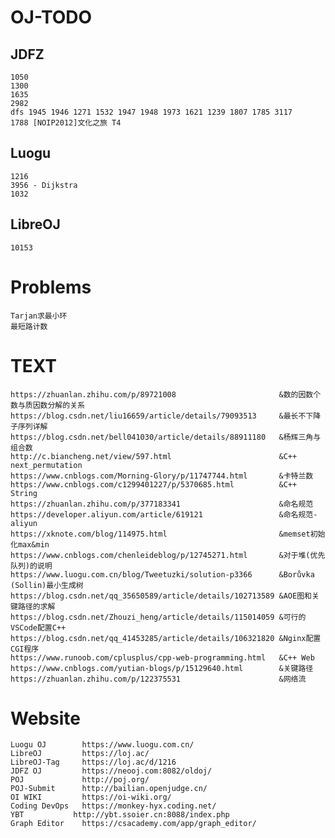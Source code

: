 # OJ-TODO
## JDFZ
    1050
    1300
    1635
    2982
    dfs 1945 1946 1271 1532 1947 1948 1973 1621 1239 1807 1785 3117
    1788 [NOIP2012]文化之旅 T4

## Luogu
    1216
    3956 - Dijkstra
    1032

## LibreOJ
    10153


# Problems
    Tarjan求最小环
    最短路计数

# TEXT
    https://zhuanlan.zhihu.com/p/89721008                       &数的因数个数与质因数分解的关系
    https://blog.csdn.net/liu16659/article/details/79093513     &最长不下降子序列详解
    https://blog.csdn.net/bell041030/article/details/88911180   &杨辉三角与组合数
    http://c.biancheng.net/view/597.html                        &C++ next_permutation
    https://www.cnblogs.com/Morning-Glory/p/11747744.html       &卡特兰数
    https://www.cnblogs.com/c1299401227/p/5370685.html          &C++ String
    https://zhuanlan.zhihu.com/p/377183341                      &命名规范
    https://developer.aliyun.com/article/619121                 &命名规范-aliyun
    https://xknote.com/blog/114975.html                         &memset初始化max&min
    https://www.cnblogs.com/chenleideblog/p/12745271.html       &对于堆(优先队列)的说明
    https://www.luogu.com.cn/blog/Tweetuzki/solution-p3366      &Borůvka (Sollin)最小生成树
    https://blog.csdn.net/qq_35650589/article/details/102713589 &AOE图和关键路径的求解
    https://blog.csdn.net/Zhouzi_heng/article/details/115014059 &可行的VSCode配置C++
    https://blog.csdn.net/qq_41453285/article/details/106321820 &Nginx配置CGI程序
    https://www.runoob.com/cplusplus/cpp-web-programming.html   &C++ Web
    https://www.cnblogs.com/yutian-blogs/p/15129640.html        &关键路径
    https://zhuanlan.zhihu.com/p/122375531                      &网络流
    

# Website
    Luogu OJ        https://www.luogu.com.cn/
    LibreOJ         https://loj.ac/
    LibreOJ-Tag     https://loj.ac/d/1216
    JDFZ OJ         https://neooj.com:8082/oldoj/
    POJ             http://poj.org/
    POJ-Submit      http://bailian.openjudge.cn/
    OI WIKI         https://oi-wiki.org/
    Coding DevOps   https://monkey-hyx.coding.net/
    YBT           http://ybt.ssoier.cn:8088/index.php
    Graph Editor    https://csacademy.com/app/graph_editor/
